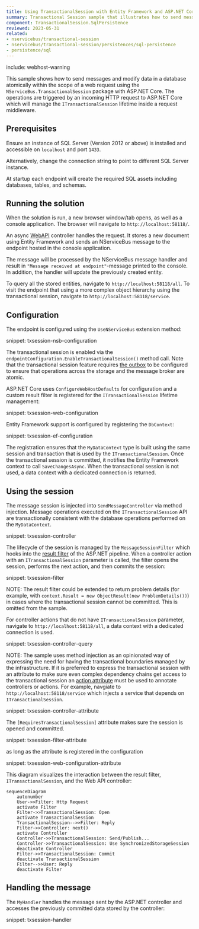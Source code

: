 ```yaml
---
title: Using TransactionalSession with Entity Framework and ASP.NET Core
summary: Transactional Session sample that illustrates how to send messages and modify data with Entity Framework in an atomic manner using ASP.NET Core.
component: TransactionalSession.SqlPersistence
reviewed: 2023-05-31
related:
- nservicebus/transactional-session
- nservicebus/transactional-session/persistences/sql-persistence
- persistence/sql
---
```


include: webhost-warning

This sample shows how to send messages and modify data in a database atomically within the scope of a web request using the `NServiceBus.TransactionalSession` package with ASP.NET Core. The operations are triggered by an incoming HTTP request to ASP.NET Core which will manage the `ITransactionalSession` lifetime inside a request middleware.

## Prerequisites

Ensure an instance of SQL Server (Version 2012 or above) is installed and accessible on `localhost` and port `1433`.

Alternatively, change the connection string to point to different SQL Server instance.

At startup each endpoint will create the required SQL assets including databases, tables, and schemas.

## Running the solution

When the solution is run, a new browser window/tab opens, as well as a console application. The browser will navigate to `http://localhost:58118/`.

An async [WebAPI](https://dotnet.microsoft.com/apps/aspnet/apis) controller handles the request. It stores a new document using Entity Framework and sends an NServiceBus message to the endpoint hosted in the console application.

The message will be processed by the NServiceBus message handler and result in `"Message received at endpoint"`-message printed to the console. In addition, the handler will update the previously created entity.

To query all the stored entities, navigate to `http://localhost:58118/all`. To visit the endpoint that using a more complex object hierarchy using the transactional session, navigate to `http://localhost:58118/service`.

## Configuration

The endpoint is configured using the `UseNServiceBus` extension method:

snippet: txsession-nsb-configuration

The transactional session is enabled via the `endpointConfiguration.EnableTransactionalSession()` method call. Note that the transactional session feature requires [the outbox](/nservicebus/outbox/) to be configured to ensure that operations across the storage and the message broker are atomic.

ASP.NET Core uses `ConfigureWebHostDefaults` for configuration and a custom result filter is registered for the `ITransactionalSession` lifetime management:

snippet: txsession-web-configuration

Entity Framework support is configured by registering the `DbContext`:

snippet: txsession-ef-configuration

The registration ensures that the `MyDataContext` type is built using the same session and transaction that is used by the `ITransactionalSession`. Once the transactional session is committed, it notifies the Entity Framework context to call `SaveChangesAsync`. When the transactional session is not used, a data context with a dedicated connection is returned.

## Using the session

The message session is injected into `SendMessageController` via method injection. Message operations executed on the `ITransactionalSession` API are transactionally consistent with the database operations performed on the `MyDataContext`.

snippet: txsession-controller

The lifecycle of the session is managed by the `MessageSessionFilter` which hooks into the [result filter](https://learn.microsoft.com/en-us/aspnet/core/mvc/controllers/filters?view=aspnetcore-7.0#iresultfilter-and-iasyncresultfilter) of the ASP.NET pipeline. When a controller action with an `ITransactionalSession` parameter is called, the filter opens the session, performs the next action, and then commits the session:

snippet: txsession-filter

NOTE: The result filter could be extended to return problem details (for example, with `context.Result = new ObjectResult(new ProblemDetails())`) in cases where the transactional session cannot be committed. This is omitted from the sample.

For controller actions that do not have `ITransactionalSession` parameter, navigate to `http://localhost:58118/all`, a data context with a dedicated connection is used.

snippet: txsession-controller-query

NOTE: The sample uses method injection as an opinionated way of expressing the need for having the transactional boundaries managed by the infrastructure. If it is preferred to express the transactional session with an attribute to make sure even complex dependency chains get access to the transactional session an [action attribute](https://learn.microsoft.com/en-us/aspnet/core/mvc/controllers/filters?#action-filters) must be used to annotate controllers or actions. For example, navgiate to `http://localhost:58118/service` which injects a service that depends on `ITransactionalSession`.

snippet: txsession-controller-attribute

The `[RequiresTransactionalSession]` attribute makes sure the session is opened and committed.

snippet: txsession-filter-attribute

as long as the attribute is registered in the configuration

snippet: txsession-web-configuration-attribute

This diagram visualizes the interaction between the result filter, `ITransactionalSession`, and the Web API controller:

```mermaid
sequenceDiagram
    autonumber
    User->>Filter: Http Request
    activate Filter
    Filter->>TransactionalSession: Open
    activate TransactionalSession
    TransactionalSession-->>Filter: Reply
    Filter->>Controller: next()
    activate Controller
    Controller->>TransactionalSession: Send/Publish...
    Controller->>TransactionalSession: Use SynchronizedStorageSession
    deactivate Controller
    Filter->>TransactionalSession: Commit
    deactivate TransactionalSession
    Filter-->>User: Reply
    deactivate Filter
```

## Handling the message

The `MyHandler` handles the message sent by the ASP.NET controller and accesses the previously committed data stored by the controller:

snippet: txsession-handler
